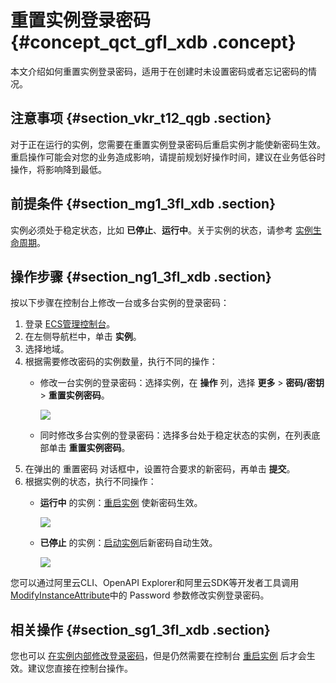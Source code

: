 # 重置实例登录密码 {#concept_qct_gfl_xdb .concept}

本文介绍如何重置实例登录密码，适用于在创建时未设置密码或者忘记密码的情况。

## 注意事项 {#section_vkr_t12_qgb .section}

对于正在运行的实例，您需要在重置实例登录密码后重启实例才能使新密码生效。重启操作可能会对您的业务造成影响，请提前规划好操作时间，建议在业务低谷时操作，将影响降到最低。

## 前提条件 {#section_mg1_3fl_xdb .section}

实例必须处于稳定状态，比如 **已停止**、**运行中**。关于实例的状态，请参考 [实例生命周期](intl.zh-CN/实例/实例生命周期/实例生命周期介绍.md#)。

## 操作步骤 {#section_ng1_3fl_xdb .section}

按以下步骤在控制台上修改一台或多台实例的登录密码：

1.  登录 [ECS管理控制台](https://ecs.console.aliyun.com/?spm=a2c4g.11186623.2.9.FNEORG#/home)。
2.  在左侧导航栏中，单击 **实例**。
3.  选择地域。
4.  根据需要修改密码的实例数量，执行不同的操作：
    -   修改一台实例的登录密码：选择实例，在 **操作** 列，选择 **更多** \> **密码/密钥** \> **重置实例密码**。

        ![](http://static-aliyun-doc.oss-cn-hangzhou.aliyuncs.com/assets/img/9647/155102392332543_zh-CN.png)

    -   同时修改多台实例的登录密码：选择多台处于稳定状态的实例，在列表底部单击 **重置实例密码**。
5.  在弹出的 重置密码 对话框中，设置符合要求的新密码，再单击 **提交**。
6.  根据实例的状态，执行不同操作：
    -   **运行中** 的实例：[重启实例](intl.zh-CN/实例/实例生命周期/重启实例.md#) 使新密码生效。

        ![](http://static-aliyun-doc.oss-cn-hangzhou.aliyuncs.com/assets/img/9647/155102392332546_zh-CN.png)

    -   **已停止** 的实例：[启动实例](../../../../../intl.zh-CN/实例/实例生命周期/启动和停止实例.md#)后新密码自动生效。

        ![](http://static-aliyun-doc.oss-cn-hangzhou.aliyuncs.com/assets/img/9647/155102392332547_zh-CN.png)


您可以通过阿里云CLI、OpenAPI Explorer和阿里云SDK等开发者工具调用[ModifyInstanceAttribute](../../../../../intl.zh-CN/API参考/实例/ModifyInstanceAttribute.md#)中的 Password 参数修改实例登录密码。

## 相关操作 {#section_sg1_3fl_xdb .section}

您也可以 [在实例内部修改登录密码](intl.zh-CN/实例/配置实例/在实例内部修改登录密码.md#)，但是仍然需要在控制台 [重启实例](intl.zh-CN/实例/实例生命周期/重启实例.md#) 后才会生效。建议您直接在控制台操作。

